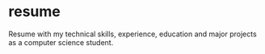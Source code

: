 # resume
Resume with my technical skills, experience, education and major projects as a computer science student.
